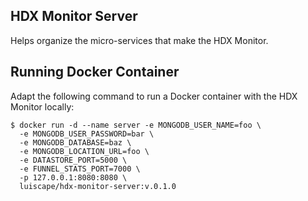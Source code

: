 ## HDX Monitor Server
Helps organize the micro-services that make the HDX Monitor.

## Running Docker Container
Adapt the following command to run a Docker container with the HDX Monitor locally:

```shell
$ docker run -d --name server -e MONGODB_USER_NAME=foo \
  -e MONGODB_USER_PASSWORD=bar \
  -e MONGODB_DATABASE=baz \
  -e MONGODB_LOCATION_URL=foo \
  -e DATASTORE_PORT=5000 \
  -e FUNNEL_STATS_PORT=7000 \
  -p 127.0.0.1:8080:8080 \
  luiscape/hdx-monitor-server:v.0.1.0
```
